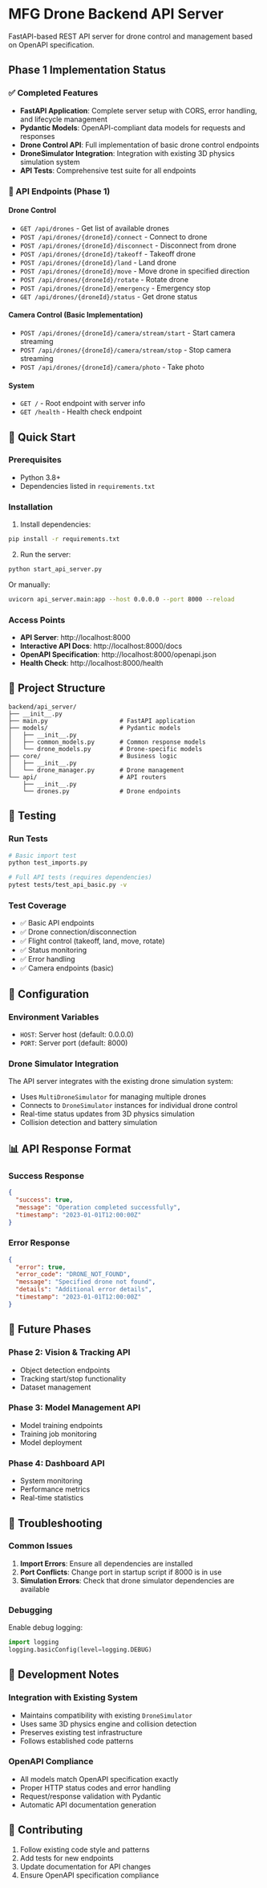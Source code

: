 # MFG Drone Backend API Server

FastAPI-based REST API server for drone control and management based on OpenAPI specification.

## Phase 1 Implementation Status

### ✅ Completed Features

- **FastAPI Application**: Complete server setup with CORS, error handling, and lifecycle management
- **Pydantic Models**: OpenAPI-compliant data models for requests and responses
- **Drone Control API**: Full implementation of basic drone control endpoints
- **DroneSimulator Integration**: Integration with existing 3D physics simulation system
- **API Tests**: Comprehensive test suite for all endpoints

### 🎯 API Endpoints (Phase 1)

#### Drone Control
- `GET /api/drones` - Get list of available drones
- `POST /api/drones/{droneId}/connect` - Connect to drone
- `POST /api/drones/{droneId}/disconnect` - Disconnect from drone
- `POST /api/drones/{droneId}/takeoff` - Takeoff drone
- `POST /api/drones/{droneId}/land` - Land drone
- `POST /api/drones/{droneId}/move` - Move drone in specified direction
- `POST /api/drones/{droneId}/rotate` - Rotate drone
- `POST /api/drones/{droneId}/emergency` - Emergency stop
- `GET /api/drones/{droneId}/status` - Get drone status

#### Camera Control (Basic Implementation)
- `POST /api/drones/{droneId}/camera/stream/start` - Start camera streaming
- `POST /api/drones/{droneId}/camera/stream/stop` - Stop camera streaming
- `POST /api/drones/{droneId}/camera/photo` - Take photo

#### System
- `GET /` - Root endpoint with server info
- `GET /health` - Health check endpoint

## 🚀 Quick Start

### Prerequisites

- Python 3.8+
- Dependencies listed in `requirements.txt`

### Installation

1. Install dependencies:
```bash
pip install -r requirements.txt
```

2. Run the server:
```bash
python start_api_server.py
```

Or manually:
```bash
uvicorn api_server.main:app --host 0.0.0.0 --port 8000 --reload
```

### Access Points

- **API Server**: http://localhost:8000
- **Interactive API Docs**: http://localhost:8000/docs
- **OpenAPI Specification**: http://localhost:8000/openapi.json
- **Health Check**: http://localhost:8000/health

## 📁 Project Structure

```
backend/api_server/
├── __init__.py
├── main.py                    # FastAPI application
├── models/                    # Pydantic models
│   ├── __init__.py
│   ├── common_models.py       # Common response models
│   └── drone_models.py        # Drone-specific models
├── core/                      # Business logic
│   ├── __init__.py
│   └── drone_manager.py       # Drone management
└── api/                       # API routers
    ├── __init__.py
    └── drones.py              # Drone endpoints
```

## 🧪 Testing

### Run Tests
```bash
# Basic import test
python test_imports.py

# Full API tests (requires dependencies)
pytest tests/test_api_basic.py -v
```

### Test Coverage
- ✅ Basic API endpoints
- ✅ Drone connection/disconnection
- ✅ Flight control (takeoff, land, move, rotate)
- ✅ Status monitoring
- ✅ Error handling
- ✅ Camera endpoints (basic)

## 🔧 Configuration

### Environment Variables
- `HOST`: Server host (default: 0.0.0.0)
- `PORT`: Server port (default: 8000)

### Drone Simulator Integration
The API server integrates with the existing drone simulation system:
- Uses `MultiDroneSimulator` for managing multiple drones
- Connects to `DroneSimulator` instances for individual drone control
- Real-time status updates from 3D physics simulation
- Collision detection and battery simulation

## 📊 API Response Format

### Success Response
```json
{
  "success": true,
  "message": "Operation completed successfully",
  "timestamp": "2023-01-01T12:00:00Z"
}
```

### Error Response
```json
{
  "error": true,
  "error_code": "DRONE_NOT_FOUND",
  "message": "Specified drone not found",
  "details": "Additional error details",
  "timestamp": "2023-01-01T12:00:00Z"
}
```

## 🔮 Future Phases

### Phase 2: Vision & Tracking API
- Object detection endpoints
- Tracking start/stop functionality
- Dataset management

### Phase 3: Model Management API
- Model training endpoints
- Training job monitoring
- Model deployment

### Phase 4: Dashboard API
- System monitoring
- Performance metrics
- Real-time statistics

## 🐛 Troubleshooting

### Common Issues

1. **Import Errors**: Ensure all dependencies are installed
2. **Port Conflicts**: Change port in startup script if 8000 is in use
3. **Simulation Errors**: Check that drone simulator dependencies are available

### Debugging

Enable debug logging:
```python
import logging
logging.basicConfig(level=logging.DEBUG)
```

## 📝 Development Notes

### Integration with Existing System
- Maintains compatibility with existing `DroneSimulator`
- Uses same 3D physics engine and collision detection
- Preserves existing test infrastructure
- Follows established code patterns

### OpenAPI Compliance
- All models match OpenAPI specification exactly
- Proper HTTP status codes and error handling
- Request/response validation with Pydantic
- Automatic API documentation generation

## 🤝 Contributing

1. Follow existing code style and patterns
2. Add tests for new endpoints
3. Update documentation for API changes
4. Ensure OpenAPI specification compliance